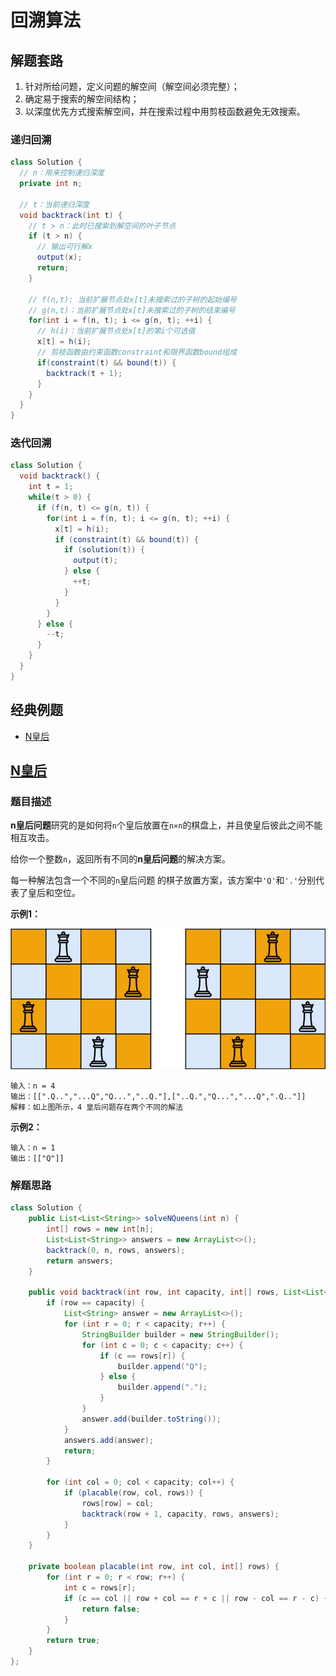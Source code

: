 # 回溯算法



## 解题套路

1. 针对所给问题，定义问题的解空间（解空间必须完整）；
2. 确定易于搜索的解空间结构；
3. 以深度优先方式搜索解空间，并在搜索过程中用剪枝函数避免无效搜索。

### 递归回溯

```java
class Solution {
  // n：用来控制递归深度
  private int n;

  // t：当前递归深度
  void backtrack(int t) {
    // t > n：此时已搜索到解空间的叶子节点
    if (t > n) {
      // 输出可行解x
      output(x);
      return;
    }
    
    // f(n,t): 当前扩展节点处x[t]未搜索过的子树的起始编号
    // g(n,t)：当前扩展节点处x[t]未搜索过的子树的结束编号
    for(int i = f(n, t); i <= g(n, t); ++i) {
      // h(i)：当前扩展节点处x[t]的第i个可选值
      x[t] = h(i);
      // 剪枝函数由约束函数constraint和限界函数bound组成
      if(constraint(t) && bound(t)) {
        backtrack(t + 1);
      }
    }
  }
}
```

### 迭代回溯

```java
class Solution {
  void backtrack() {
    int t = 1;
    while(t > 0) {
      if (f(n, t) <= g(n, t)) {
        for(int i = f(n, t); i <= g(n, t); ++i) {
          x[t] = h(i);
          if (constraint(t) && bound(t)) {
            if (solution(t)) {
              output(t);
            } else {
              ++t;
            }
          }
        }
      } else {
        --t;
      }
    }
  }
}
```



## 经典例题

+ [N皇后](#N皇后)

## [N皇后](https://leetcode-cn.com/problems/n-queens/)

### 题目描述

**n皇后问题**研究的是如何将`n`个皇后放置在`n×n`的棋盘上，并且使皇后彼此之间不能相互攻击。

给你一个整数`n`，返回所有不同的**n皇后问题**的解决方案。

每一种解法包含一个不同的`n`皇后问题 的棋子放置方案，该方案中`'Q'`和`'.'`分别代表了皇后和空位。

**示例1：**

![img](../asserts/queens.jpg)



```
输入：n = 4
输出：[[".Q..","...Q","Q...","..Q."],["..Q.","Q...","...Q",".Q.."]]
解释：如上图所示，4 皇后问题存在两个不同的解法
```

**示例2：**

```
输入：n = 1
输出：[["Q"]]
```

### 解题思路




```java
class Solution {
	public List<List<String>> solveNQueens(int n) {
        int[] rows = new int[n];
        List<List<String>> answers = new ArrayList<>();
        backtrack(0, n, rows, answers);
        return answers;
    }

    public void backtrack(int row, int capacity, int[] rows, List<List<String>> answers) {
        if (row == capacity) {
            List<String> answer = new ArrayList<>();
            for (int r = 0; r < capacity; r++) {
                StringBuilder builder = new StringBuilder();
                for (int c = 0; c < capacity; c++) {
                    if (c == rows[r]) {
                        builder.append("Q");
                    } else {
                        builder.append(".");
                    }
                }
                answer.add(builder.toString());
            }
            answers.add(answer);
            return;
        }

        for (int col = 0; col < capacity; col++) {
            if (placable(row, col, rows)) {
                rows[row] = col;
                backtrack(row + 1, capacity, rows, answers);
            }
        }
    }

    private boolean placable(int row, int col, int[] rows) {
        for (int r = 0; r < row; r++) {
            int c = rows[r];
            if (c == col || row + col == r + c || row - col == r - c) {
                return false;
            }
        }
        return true;
    }
};
```